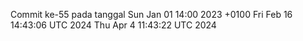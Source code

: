 Commit ke-55 pada tanggal Sun Jan 01 14:00 2023 +0100
Fri Feb 16 14:43:06 UTC 2024
Thu Apr  4 11:43:22 UTC 2024
